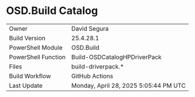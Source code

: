﻿# OSD.Build Catalog

| | |
|-|-|
| Owner | David Segura |
| Build Version | 25.4.28.1 |
| PowerShell Module | OSD.Build |
| PowerShell Function | Build-OSDCatalogHPDriverPack |
| Files | build-driverpack.* |
| Build Workflow | GitHub Actions |
| Last Update | Monday, April 28, 2025 5:05:44 PM UTC |
